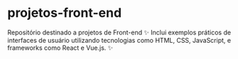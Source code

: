 # projetos-front-end
 Repositório destinado a projetos de Front-end ✨ Inclui exemplos práticos de interfaces de usuário utilizando tecnologias como HTML, CSS, JavaScript, e frameworks como React e Vue.js. ✨
